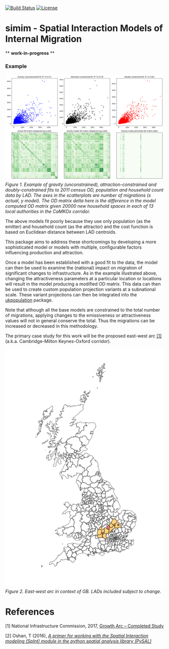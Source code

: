 [![Build Status](https://travis-ci.org/nismod/simim.png?branch=master)](https://travis-ci.org/nismod/simim) [![License](https://img.shields.io/github/license/mashape/apistatus.svg)](https://opensource.org/licenses/MIT)
# simim - Spatial Interaction Models of Internal Migration

** **work-in-progress** **

### Example

![Example fits](doc/img/sim_basic.png)
_Figure 1. Example of gravity (unconstrained), attraction-constrained and doubly-constrained fits to 2011 census OD, population and household count data by LAD.  The axes in the scatterplots are number of migrations (x actual, y model). The OD matrix delta here is the difference in the model computed OD matrix given 20000 new household spaces in each of 13 local authorities in the CaMKOx corridor._

The above models fit poorly because they use only population (as the emitter) and household count (as the attractor) and the cost function is based on Euclidean distance between LAD centroids. 

This package aims to address these shortcomings by developing a more sophisticated model or models with multiple, configurable factors influencing production and attraction.

Once a model has been established with a good fit to the data, the model can then be used to examine the (national) impact on migration of significant changes to infrastructure. As in the example illustrated above, changing the attractiveness parameters at a particular location or locations will result in the model producing a modified OD matrix. This data can then be used to create custom population projection variants at a subnational scale. These variant projections can then be integrated into the [ukpopulation](https://github.com/nismod/ukpopulation) package.

Note that although all the base models are constrained to the total number of migrations, applying changes to the emissiveness or attractiveness values will not in general conserve the total. Thus the migrations can be increased or decreased in this methodology.

The primary case study for this work will be the proposed east-west arc [[1]](#references) (a.k.a. Cambridge-Milton Keynes-Oxford corridor).

![East-west arc in the context of GB](doc/img/gb.png)
_Figure 2. East-west arc in context of GB. LADs included subject to change._

# References
[1] National Infrastructure Commission, 2017, [Growth Arc – Completed Study](https://www.nic.org.uk/our-work/growth-arc/)

[2] Oshan, T (2016), [_A primer for working with the Spatial Interaction modeling (SpInt) module in the python spatial analysis library (PySAL)_](http://openjournals.wu.ac.at/region/paper_175/175.html) 
